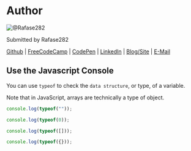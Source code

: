 # Author
![@Rafase282](https://avatars0.githubusercontent.com/Rafase282?&s=128)

Submitted by Rafase282

[Github](https://github.com/Rafase282) | [FreeCodeCamp](http://www.freecodecamp.com/rafase282) | [CodePen](http://codepen.io/Rafase282/) | [LinkedIn](https://www.linkedin.com/in/rafase282) | [Blog/Site](https://rafase282.wordpress.com/) | [E-Mail](mailto:rafase282@gmail.com)

## Use the Javascript Console
You can use `typeof` to check the `data structure`, or type, of a variable.

Note that in JavaScript, arrays are technically a type of object.

```js
console.log(typeof(""));

console.log(typeof(0));

console.log(typeof([]));

console.log(typeof({}));
```
